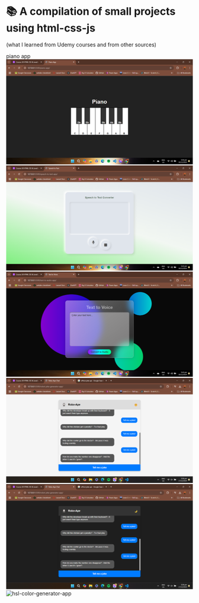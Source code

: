 # 📚 A compilation of small projects using html-css-js 
(what I learned from Udemy courses and from other sources)

piano app
![piano-app ](https://github.com/max31337/html-css-js/blob/main/project-images/piano-app.png?raw=true)
![speech-to-text-app ](https://github.com/max31337/html-css-js/blob/main/project-images/speech-to-text-app.png?raw=true)
![text-to-voice-app ](https://github.com/max31337/html-css-js/blob/main/project-images/text-to-voice-app.png?raw=true)
![robot-joke-generator-app ](https://github.com/max31337/html-css-js/blob/main/project-images/robot-joke-generator-app.png?raw=true)
![robot-joke-generator(dark-mode)-app ](https://github.com/max31337/html-css-js/blob/main/project-images/robot-joke-generator(dark-mode)-app.png?raw=true)
![hsl-color-generator-app ](https://github.com/max31337/html-css-js/blob/main/project-images/project-images/hsl-color-generator-app.png?raw=true)
